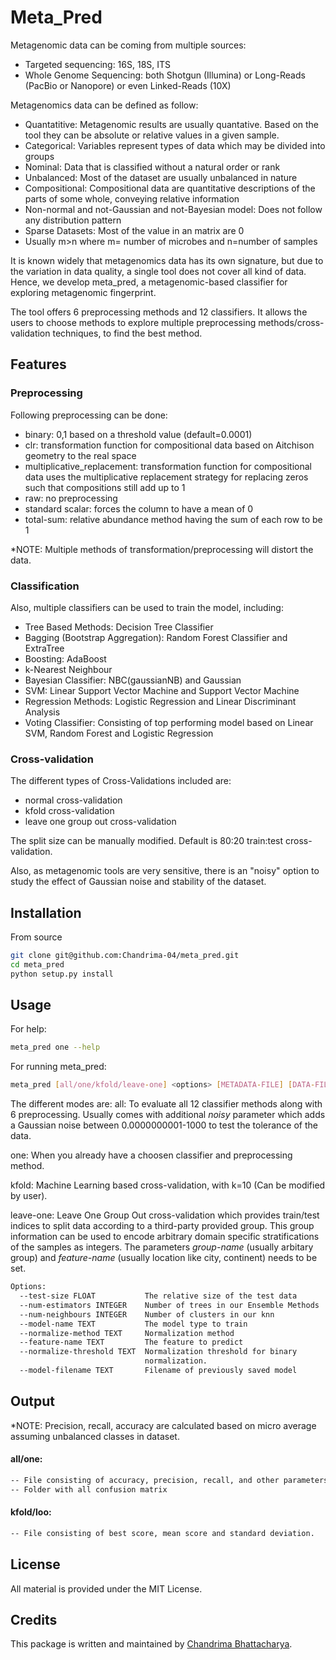 # Meta_Pred

Metagenomic data can be coming from multiple sources:
- Targeted sequencing: 16S, 18S, ITS
- Whole Genome Sequencing: both Shotgun (Illumina) or Long-Reads (PacBio or Nanopore) or even Linked-Reads (10X)

Metagenomics data can be defined as follow:
- Quantatitive: Metagenomic results are usually quantative. Based on the tool they can be absolute or relative values in a given sample.
- Categorical: Variables represent types of data which may be divided into groups
- Nominal: Data that is classified without a natural order or rank
- Unbalanced: Most of the dataset are usually unbalanced in nature
- Compositional: Compositional data are quantitative descriptions of the parts of some whole, conveying relative information
- Non-normal and not-Gaussian and not-Bayesian model: Does not follow any distribution pattern
- Sparse Datasets: Most of the value in an matrix are 0
- Usually m>n where m= number of microbes and n=number of samples

It is known widely that metagenomics data has its own signature, but due to the variation in data quality, a single tool does not cover all kind of data. Hence, we develop meta_pred, a metagenomic-based classifier for exploring metagenomic fingerprint.

The tool offers 6 preprocessing methods and 12 classifiers. It allows the users to choose methods to explore multiple preprocessing methods/cross-validation techniques, to find the best method. 


## Features

### Preprocessing

Following preprocessing can be done:

- binary: 0,1 based on a threshold value (default=0.0001)
- clr: transformation function for compositional data based on Aitchison geometry to the real space
- multiplicative_replacement: transformation function for compositional data  uses the multiplicative replacement strategy for replacing zeros such that compositions still add up to 1
- raw: no preprocessing
- standard scalar: forces the column to have a mean of 0
- total-sum: relative abundance method having the sum of each row to be 1

*NOTE: Multiple methods of transformation/preprocessing will distort the data.

### Classification

Also, multiple classifiers can be used to train the model, including:

- Tree Based Methods: Decision Tree Classifier
- Bagging (Bootstrap Aggregation): Random Forest Classifier and ExtraTree
- Boosting: AdaBoost
- k-Nearest Neighbour
- Bayesian Classifier: NBC(gaussianNB) and Gaussian
- SVM: Linear Support Vector Machine and Support Vector Machine
- Regression Methods: Logistic Regression and Linear Discriminant Analysis 
- Voting Classifier: Consisting of top performing model based on Linear SVM, Random Forest and Logistic Regression


### Cross-validation

The different types of Cross-Validations included are:

- normal cross-validation
- kfold cross-validation
- leave one group out cross-validation

The split size can be manually modified. Default is 80:20 train:test cross-validation.

Also, as metagenomic tools are very sensitive, there is an "noisy" option to study the effect of Gaussian noise and stability of the dataset.

## Installation

From source

```bash
git clone git@github.com:Chandrima-04/meta_pred.git
cd meta_pred
python setup.py install
```

## Usage

For help:
```bash
meta_pred one --help
```

For running meta_pred:
```bash
meta_pred [all/one/kfold/leave-one] <options> [METADATA-FILE] [DATA-FILE] [OUTPUT-FOLDER]
```

The different modes are:
all: To evaluate all 12 classifier methods along with 6 preprocessing. Usually comes with additional *noisy* parameter which adds a Gaussian noise between 0.0000000001-1000 to test the tolerance of the data.

one: When you already have a choosen classifier and preprocessing method.

kfold: Machine Learning based cross-validation, with k=10 (Can be modified by user).

leave-one: Leave One Group Out cross-validation which provides train/test indices to split data according to a third-party provided group. This group information can be used to encode arbitrary domain specific stratifications of the samples as integers. The parameters *group-name* (usually arbitary group) and *feature-name* (usually location like city, continent) needs to be set.


```bash
Options:
  --test-size FLOAT           The relative size of the test data
  --num-estimators INTEGER    Number of trees in our Ensemble Methods
  --num-neighbours INTEGER    Number of clusters in our knn
  --model-name TEXT           The model type to train
  --normalize-method TEXT     Normalization method
  --feature-name TEXT         The feature to predict
  --normalize-threshold TEXT  Normalization threshold for binary
                              normalization.
  --model-filename TEXT       Filename of previously saved model
```

## Output

*NOTE: Precision, recall, accuracy are calculated based on micro average assuming unbalanced classes in dataset.

#### all/one:

```bash
-- File consisting of accuracy, precision, recall, and other parameters.
-- Folder with all confusion matrix
```

#### kfold/loo:

```bash
-- File consisting of best score, mean score and standard deviation.
```

## License

All material is provided under the MIT License.

## Credits

This package is written and maintained by [Chandrima Bhattacharya](mailto:chb4004@med.cornell.edu).
